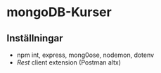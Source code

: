 # mongoDB-Kurser

## Inställningar
> 
- npm int, express, mong0ose, nodemon, dotenv
- *Rest* client extension (Postman altx)
